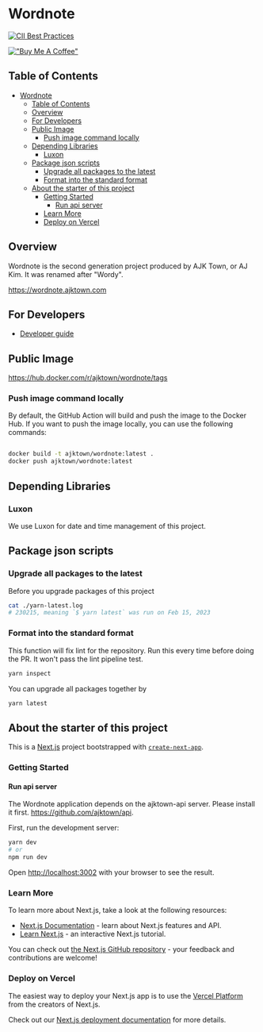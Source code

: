 # Wordnote

[![CII Best Practices](https://bestpractices.coreinfrastructure.org/projects/8244/badge)](https://bestpractices.coreinfrastructure.org/projects/8244)

[!["Buy Me A Coffee"](https://www.buymeacoffee.com/assets/img/custom_images/orange_img.png)](https://www.buymeacoffee.com/mlajkim)


## Table of Contents

<!-- TOC -->

- [Wordnote](#wordnote)
  - [Table of Contents](#table-of-contents)
  - [Overview](#overview)
  - [For Developers](#for-developers)
  - [Public Image](#public-image)
    - [Push image command locally](#push-image-command-locally)
  - [Depending Libraries](#depending-libraries)
    - [Luxon](#luxon)
  - [Package json scripts](#package-json-scripts)
    - [Upgrade all packages to the latest](#upgrade-all-packages-to-the-latest)
    - [Format into the standard format](#format-into-the-standard-format)
  - [About the starter of this project](#about-the-starter-of-this-project)
    - [Getting Started](#getting-started)
      - [Run api server](#run-api-server)
    - [Learn More](#learn-more)
    - [Deploy on Vercel](#deploy-on-vercel)

<!-- /TOC -->

## Overview

Wordnote is the second generation project produced by AJK Town, or AJ Kim. It was renamed after "Wordy".

https://wordnote.ajktown.com


## For Developers
- [Developer guide](https://github.com/ajktown/docs/tree/main/dev_wordnote)

## Public Image

https://hub.docker.com/r/ajktown/wordnote/tags


### Push image command locally
By default, the GitHub Action will build and push the image to the Docker Hub. If you want to push the image locally, you can use the following commands:
```sh

docker build -t ajktown/wordnote:latest .
docker push ajktown/wordnote:latest

```

## Depending Libraries

### Luxon

We use Luxon for date and time management of this project.

## Package json scripts

### Upgrade all packages to the latest

Before you upgrade packages of this project
```bash
cat ./yarn-latest.log
# 230215, meaning `$ yarn latest` was run on Feb 15, 2023
```

### Format into the standard format

This function will fix lint for the repository. Run this every time before doing the PR. It won't pass the lint pipeline test.
```bash
yarn inspect
```

You can upgrade all packages together by
```bash
yarn latest
```

## About the starter of this project

This is a [Next.js](https://nextjs.org/) project bootstrapped with [`create-next-app`](https://github.com/vercel/next.js/tree/canary/packages/create-next-app).

### Getting Started

#### Run api server
The Wordnote application depends on the ajktown-api server.
Please install it first. https://github.com/ajktown/api.


First, run the development server:

```bash
yarn dev
# or
npm run dev
```

Open [http://localhost:3002](http://localhost:3002) with your browser to see the result.


### Learn More

To learn more about Next.js, take a look at the following resources:

- [Next.js Documentation](https://nextjs.org/docs) - learn about Next.js features and API.
- [Learn Next.js](https://nextjs.org/learn) - an interactive Next.js tutorial.

You can check out [the Next.js GitHub repository](https://github.com/vercel/next.js/) - your feedback and contributions are welcome!

### Deploy on Vercel

The easiest way to deploy your Next.js app is to use the [Vercel Platform](https://vercel.com/new?utm_medium=default-template&filter=next.js&utm_source=create-next-app&utm_campaign=create-next-app-readme) from the creators of Next.js.

Check out our [Next.js deployment documentation](https://nextjs.org/docs/deployment) for more details.
